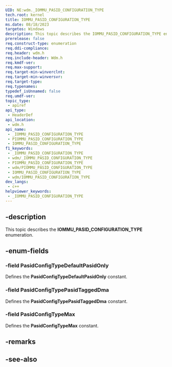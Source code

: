 ```yaml
---
UID: NE:wdm._IOMMU_PASID_CONFIGURATION_TYPE
tech.root: kernel
title: IOMMU_PASID_CONFIGURATION_TYPE
ms.date: 08/18/2023
targetos: Windows
description: This topic describes the IOMMU_PASID_CONFIGURATION_TYPE enumeration.
prerelease: false
req.construct-type: enumeration
req.ddi-compliance: 
req.header: wdm.h
req.include-header: Wdm.h
req.kmdf-ver: 
req.max-support: 
req.target-min-winverclnt: 
req.target-min-winversvr: 
req.target-type: 
req.typenames: 
typedef_isUnnamed: false
req.umdf-ver: 
topic_type:
 - apiref
api_type:
 - HeaderDef
api_location:
 - wdm.h
api_name:
 - _IOMMU_PASID_CONFIGURATION_TYPE
 - PIOMMU_PASID_CONFIGURATION_TYPE
 - IOMMU_PASID_CONFIGURATION_TYPE
f1_keywords:
 - _IOMMU_PASID_CONFIGURATION_TYPE
 - wdm/_IOMMU_PASID_CONFIGURATION_TYPE
 - PIOMMU_PASID_CONFIGURATION_TYPE
 - wdm/PIOMMU_PASID_CONFIGURATION_TYPE
 - IOMMU_PASID_CONFIGURATION_TYPE
 - wdm/IOMMU_PASID_CONFIGURATION_TYPE
dev_langs:
 - c++
helpviewer_keywords:
 - _IOMMU_PASID_CONFIGURATION_TYPE
---
```


## -description

This topic describes the **IOMMU_PASID_CONFIGURATION_TYPE** enumeration.

## -enum-fields

### -field PasidConfigTypeDefaultPasidOnly

Defines the **PasidConfigTypeDefaultPasidOnly** constant.

### -field PasidConfigTypePasidTaggedDma

Defines the **PasidConfigTypePasidTaggedDma** constant.

### -field PasidConfigTypeMax

Defines the **PasidConfigTypeMax** constant.

## -remarks

## -see-also
